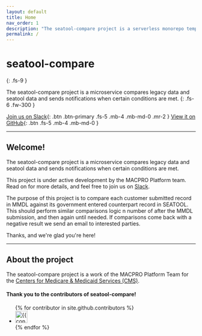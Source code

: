 ```yaml
---
layout: default
title: Home
nav_order: 1
description: "The seatool-compare project is a serverless monorepo template.  It sets up projects the way we like them, and exists to get ideas from zero to deployed as fast as possible."
permalink: /
---
```


# seatool-compare
{: .fs-9 }

The seatool-compare project is a microservice compares legacy data and seatool data and sends notifications when certain conditions are met.
{: .fs-6 .fw-300 }

[Join us on Slack](https://cmsgov.slack.com/archives/C045M44HA0Y){: .btn .btn-primary .fs-5 .mb-4 .mb-md-0 .mr-2 } [View it on GitHub](https://github.com/cmsgov/seatool-compare){: .btn .fs-5 .mb-4 .mb-md-0 }

---

## Welcome!

The seatool-compare project is a microservice compares legacy data and seatool data and sends notifications when certain conditions are met.

This project is under active development by the MACPRO Platform team.  Read on for more details, and feel free to join us on [Slack](https://cmsgov.slack.com/archives/C045M44HA0Y).

The purpose of this project is to compare each customer submitted record in MMDL against its government entered counterpart record in SEATOOL. This should perform similar comparisons logic n number of after the MMDL submission, and then again until needed. If comparisons come back with a negative result we send an email to interested parties. 

Thanks, and we're glad you're here!

---

## About the project

The seatool-compare project is a work of the MACPRO Platform Team for the [Centers for Medicare & Medicaid Services (CMS)](https://www.cms.gov/).


#### Thank you to the contributors of seatool-compare!

<ul class="list-style-none">
{% for contributor in site.github.contributors %}
  <li class="d-inline-block mr-1">
     <a href="{{ contributor.html_url }}"><img src="{{ contributor.avatar_url }}" width="32" height="32" alt="{{ contributor.login }}"/></a>
  </li>
{% endfor %}
</ul>
